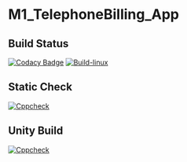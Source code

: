 # M1_TelephoneBilling_App

## Build Status
[![Codacy Badge](https://api.codacy.com/project/badge/Grade/6deccafb533b4cc0a538b1673a739f38)](https://app.codacy.com/gh/sainimitha/M1_TelephoneBilling_App?utm_source=github.com&utm_medium=referral&utm_content=sainimitha/M1_TelephoneBilling_App&utm_campaign=Badge_Grade_Settings)
[![Build-linux](https://github.com/sainimitha/M1_TelephoneBilling_App/actions/workflows/Build-linux.yml/badge.svg)](https://github.com/sainimitha/M1_TelephoneBilling_App/actions/workflows/Build-linux.yml)

## Static Check
[![Cppcheck](https://github.com/sainimitha/M1_TelephoneBilling_App/actions/workflows/Static-check.yml/badge.svg)](https://github.com/sainimitha/M1_TelephoneBilling_App/actions/workflows/Static-check.yml)

## Unity Build

[![Cppcheck](https://github.com/sainimitha/M1_TelephoneBilling_App/actions/workflows/Static-check.yml/badge.svg)](https://github.com/sainimitha/M1_TelephoneBilling_App/actions/workflows/Static-check.yml)
